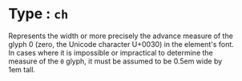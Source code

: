 # Type <length>: `ch`  

Represents the width or more precisely the advance measure of the  
glyph 0 (zero, the Unicode character U+0030) in the element's font.  
In cases where it is impossible or impractical to determine the  
measure of the `0` glyph, it must be assumed to be 0.5em wide by  
1em tall.  
